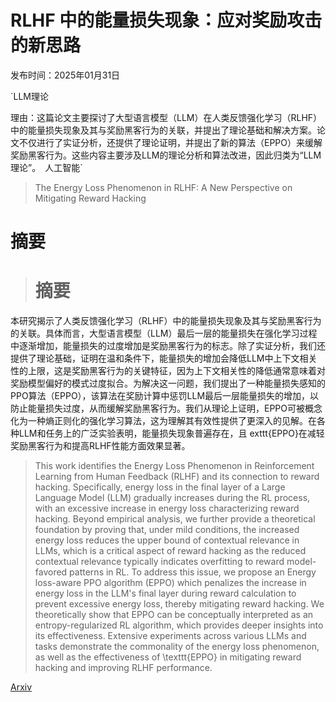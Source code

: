 # RLHF 中的能量损失现象：应对奖励攻击的新思路

发布时间：2025年01月31日

`LLM理论

理由：这篇论文主要探讨了大型语言模型（LLM）在人类反馈强化学习（RLHF）中的能量损失现象及其与奖励黑客行为的关联，并提出了理论基础和解决方案。论文不仅进行了实证分析，还提供了理论证明，并提出了新的算法（EPPO）来缓解奖励黑客行为。这些内容主要涉及LLM的理论分析和算法改进，因此归类为“LLM理论”。` `人工智能`

> The Energy Loss Phenomenon in RLHF: A New Perspective on Mitigating Reward Hacking

# 摘要

> # 摘要
本研究揭示了人类反馈强化学习（RLHF）中的能量损失现象及其与奖励黑客行为的关联。具体而言，大型语言模型（LLM）最后一层的能量损失在强化学习过程中逐渐增加，能量损失的过度增加是奖励黑客行为的标志。除了实证分析，我们还提供了理论基础，证明在温和条件下，能量损失的增加会降低LLM中上下文相关性的上限，这是奖励黑客行为的关键特征，因为上下文相关性的降低通常意味着对奖励模型偏好的模式过度拟合。为解决这一问题，我们提出了一种能量损失感知的PPO算法（EPPO），该算法在奖励计算中惩罚LLM最后一层能量损失的增加，以防止能量损失过度，从而缓解奖励黑客行为。我们从理论上证明，EPPO可被概念化为一种熵正则化的强化学习算法，这为理解其有效性提供了更深入的见解。在各种LLM和任务上的广泛实验表明，能量损失现象普遍存在，且	exttt{EPPO}在减轻奖励黑客行为和提高RLHF性能方面效果显著。

> This work identifies the Energy Loss Phenomenon in Reinforcement Learning from Human Feedback (RLHF) and its connection to reward hacking. Specifically, energy loss in the final layer of a Large Language Model (LLM) gradually increases during the RL process, with an excessive increase in energy loss characterizing reward hacking. Beyond empirical analysis, we further provide a theoretical foundation by proving that, under mild conditions, the increased energy loss reduces the upper bound of contextual relevance in LLMs, which is a critical aspect of reward hacking as the reduced contextual relevance typically indicates overfitting to reward model-favored patterns in RL. To address this issue, we propose an Energy loss-aware PPO algorithm (EPPO) which penalizes the increase in energy loss in the LLM's final layer during reward calculation to prevent excessive energy loss, thereby mitigating reward hacking. We theoretically show that EPPO can be conceptually interpreted as an entropy-regularized RL algorithm, which provides deeper insights into its effectiveness. Extensive experiments across various LLMs and tasks demonstrate the commonality of the energy loss phenomenon, as well as the effectiveness of \texttt{EPPO} in mitigating reward hacking and improving RLHF performance.

[Arxiv](https://arxiv.org/abs/2501.19358)